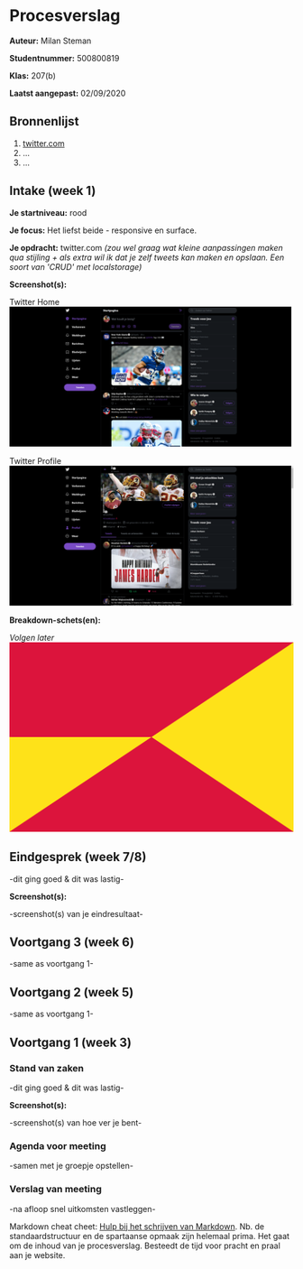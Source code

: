 # Procesverslag
**Auteur:** Milan Steman

**Studentnummer:** 500800819

**Klas:** 207(b)

**Laatst aangepast:** 02/09/2020

## Bronnenlijst
1. [twitter.com](https://twitter.com/home)
2. ...
3. ...

## Intake (week 1)

**Je startniveau:** rood

**Je focus:** Het liefst beide - responsive en surface.

**Je opdracht:** twitter.com *(zou wel graag wat kleine aanpassingen maken qua stijling + als extra wil ik dat je zelf tweets kan maken en opslaan. Een soort van 'CRUD' met localstorage)*

**Screenshot(s):** 

Twitter Home
![screenshot(s) die een goed beeld geven van de website die je gaat maken](images/twitter_home.png)

Twitter Profile
![screenshot(s) die een goed beeld geven van de website die je gaat maken](images/twitter_profile.png)

**Breakdown-schets(en):**

*Volgen later*
![-voorlopige breakdownschets(en) van een of beide pagina's van de site die je gaat maken-](images/dummy-image.svg)


## Eindgesprek (week 7/8)

-dit ging goed & dit was lastig-

**Screenshot(s):**

-screenshot(s) van je eindresultaat-



## Voortgang 3 (week 6)

-same as voortgang 1-



## Voortgang 2 (week 5)

-same as voortgang 1-



## Voortgang 1 (week 3)

### Stand van zaken

-dit ging goed & dit was lastig-

**Screenshot(s):**

-screenshot(s) van hoe ver je bent-
                                                                                    
### Agenda voor meeting

-samen met je groepje opstellen-

### Verslag van meeting

-na afloop snel uitkomsten vastleggen-

Markdown cheat cheet: [Hulp bij het schrijven van Markdown](https://github.com/adam-p/markdown-here/wiki/Markdown-Cheatsheet). Nb. de standaardstructuur en de spartaanse opmaak zijn helemaal prima. Het gaat om de inhoud van je procesverslag. Besteedt de tijd voor pracht en praal aan je website.